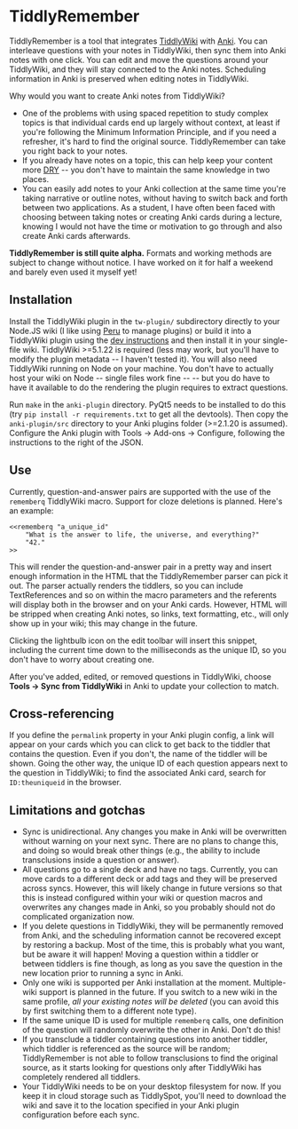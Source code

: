 # TiddlyRemember

TiddlyRemember is a tool that integrates [TiddlyWiki][] with [Anki][].
You can interleave questions with your notes in TiddlyWiki,
    then sync them into Anki notes with one click.
You can edit and move the questions around your TiddlyWiki,
    and they will stay connected to the Anki notes.
Scheduling information in Anki is preserved when editing notes in TiddlyWiki.

Why would you want to create Anki notes from TiddlyWiki?

* One of the problems with using spaced repetition to study complex topics
  is that individual cards end up largely without context,
  at least if you're following the Minimum Information Principle,
  and if you need a refresher, it's hard to find the original source.
  TiddlyRemember can take you right back to your notes.
* If you already have notes on a topic,
  this can help keep your content more [DRY][] --
  you don't have to maintain the same knowledge in two places.
* You can easily add notes to your Anki collection
  at the same time you're taking narrative or outline notes,
  without having to switch back and forth between two applications.
  As a student, I have often been faced with
  choosing between taking notes or creating Anki cards during a lecture,
  knowing I would not have the time or motivation to go through
  and also create Anki cards afterwards.

**TiddlyRemember is still quite alpha.**
Formats and working methods are subject to change without notice.
I have worked on it for half a weekend and barely even used it myself yet!

[TiddlyWiki]: https://tiddlywiki.com/
[Anki]: https://apps.ankiweb.net
[DRY]: https://github.com/buildinspace/peru


## Installation

Install the TiddlyWiki plugin in the `tw-plugin/` subdirectory
    directly to your Node.JS wiki
    (I like using [Peru][] to manage plugins)
    or build it into a TiddlyWiki plugin using the [dev instructions][]
    and then install it in your single-file wiki.
TiddlyWiki >=5.1.22 is required
    (less may work, but you'll have to modify the plugin metadata -- I haven't tested it).
You will also need TiddlyWiki running on Node on your machine.
You don't have to actually host your wiki on Node --
    single files work fine --
    -- but you do have to have it available to do the rendering
    the plugin requires to extract questions.

Run `make` in the `anki-plugin` directory.
PyQt5 needs to be installed to do this
    (try `pip install -r requirements.txt` to get all the devtools).
Then copy the `anki-plugin/src` directory
    to your Anki plugins folder (>=2.1.20 is assumed).
Configure the Anki plugin with Tools -> Add-ons -> Configure,
    following the instructions to the right of the JSON.

[Peru]: https://github.com/buildinspace/peru
[dev instructions]: https://tiddlywiki.com/dev/#Developing%20plugins%20using%20Node.js%20and%20GitHub


## Use

Currently, question-and-answer pairs are supported
    with the use of the `rememberq` TiddlyWiki macro.
Support for cloze deletions is planned.
Here's an example:

```
<<rememberq "a_unique_id"
    "What is the answer to life, the universe, and everything?"
    "42."
>>
```

This will render the question-and-answer pair in a pretty way
    and insert enough information in the HTML
    that the TiddlyRemember parser can pick it out.
The parser actually renders the tiddlers,
    so you can include TextReferences and so on within the macro parameters
    and the referents will display both in the browser and on your Anki cards.
However, HTML will be stripped when creating Anki notes,
    so links, text formatting, etc., will only show up in your wiki;
    this may change in the future.

Clicking the lightbulb icon on the edit toolbar
    will insert this snippet,
    including the current time down to the milliseconds as the unique ID,
    so you don't have to worry about creating one.

After you've added, edited, or removed questions in TiddlyWiki,
    choose **Tools -> Sync from TiddlyWiki** in Anki
    to update your collection to match.


## Cross-referencing

If you define the `permalink` property in your Anki plugin config,
    a link will appear on your cards
    which you can click to get back to the tiddler that contains the question.
Even if you don't, the name of the tiddler will be shown.
Going the other way,
    the unique ID of each question appears next to the question in TiddlyWiki;
    to find the associated Anki card,
    search for `ID:theuniqueid` in the browser.


## Limitations and gotchas

* Sync is unidirectional.
  Any changes you make in Anki will be overwritten without warning on your next sync.
  There are no plans to change this, and doing so would break other things
  (e.g., the ability to include transclusions inside a question or answer).
* All questions go to a single deck and have no tags.
  Currently, you can move cards to a different deck or add tags
  and they will be preserved across syncs.
  However, this will likely change in future versions
  so that this is instead configured within your wiki or question macros
  and overwrites any changes made in Anki,
  so you probably should not do complicated organization now.
* If you delete questions in TiddlyWiki,
  they will be permanently removed from Anki,
  and the scheduling information cannot be recovered except by restoring a backup.
  Most of the time, this is probably what you want,
  but be aware it will happen!
  Moving a question within a tiddler or between tiddlers is fine though,
  as long as you save the question in the new location
  prior to running a sync in Anki.
* Only one wiki is supported per Anki installation at the moment.
  Multiple-wiki support is planned in the future.
  If you switch to a new wiki in the same profile,
  *all your existing notes will be deleted*
  (you can avoid this by first switching them to a different note type).
* If the same unique ID is used for multiple `rememberq` calls,
  one definition of the question will randomly overwrite the other in Anki.
  Don't do this!
* If you transclude a tiddler containing questions into another tiddler,
  which tiddler is referenced as the source will be random;
  TiddlyRemember is not able to follow transclusions to find the original source,
  as it starts looking for questions
  only after TiddlyWiki has completely rendered all tiddlers.
* Your TiddlyWiki needs to be on your desktop filesystem for now.
  If you keep it in cloud storage such as TiddlySpot,
  you'll need to download the wiki
  and save it to the location specified in your Anki plugin configuration
  before each sync.

